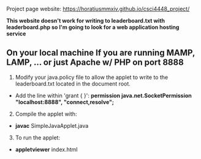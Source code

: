 Project page website:
https://horatiusmmxiv.github.io/csci4448_project/

**This website doesn't work for writing to leaderboard.txt with leaderboard.php 
so I'm going to look for a web application hosting service**

On your local machine 
If you are running MAMP, LAMP, ...  or just Apache w/ PHP on port 8888
----------------------
1. Modify your java.policy file to allow the applet to write to the leaderboard.txt located in the document root.
  * Add the line within 'grant { }': 
    **permission java.net.SocketPermission "localhost:8888", "connect,resolve";**
2. Compile the applet with:
  * **javac** SimpleJavaApplet.java
3. To run the applet:
  * **appletviewer** index.html


